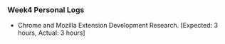### Week4 Personal Logs
* Chrome and Mozilla Extension Development Research. [Expected: 3 hours, Actual: 3 hours]
